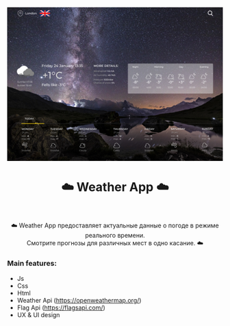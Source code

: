 <h1 align = "center"><a href="https://roman-artemiev.github.io/ra-Weather-App/"><img width="700" alt="Weather App" src="./weather site.jpg"></a>
    <br>
    <br>
    ☁️ Weather App ☁️
    <br>
    <br>
</h1>
<p align = "center">
    ☁️ Weather App  предоставляет актуальные данные о погоде в режиме реального времени. <br/> Смотрите прогнозы для различных мест в одно касание. ☁️
</p>

<h3>Main features:</h3>

 - Js
 - Css
 - Html
 - Weather Api (https://openweathermap.org/)
 - Flag Api (https://flagsapi.com/)
 - UX & UI design
